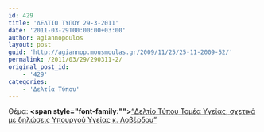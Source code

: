 ```yaml
---
id: 429
title: 'ΔΕΛΤΙΟ ΤΥΠΟΥ 29-3-2011'
date: '2011-03-29T00:00:00+03:00'
author: agiannopoulos
layout: post
guid: 'http://agiannop.mousmoulas.gr/2009/11/25/25-11-2009-52/'
permalink: /2011/03/29/290311-2/
original_post_id:
    - '429'
categories:
    - 'Δελτία Τύπου'
---
```


Θέμα: **<span style="font-family:""></span>**[“Δελτίο Τύπου Τομέα Υγείας, σχετικά με δηλώσεις Υπουργού Υγείας κ. Λοβέρδου” ](/wp-content/uploads/2009/11/29032011_dt_gia_diloseis_loverdou.pdf)